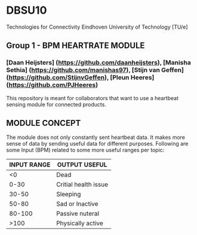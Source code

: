 # DBSU10
Technologies for Connectivity 
Eindhoven University of Technology [TU/e]

## Group 1 - BPM HEARTRATE MODULE
### [Daan Heijsters] (https://github.com/daanheijsters), [Manisha Sethia] (https://github.com/manishas97), [Stijn van Geffen] (https://github.com/StijnvGeffen), [Pleun Heeres] (https://github.com/PJHeeres)
This repository is meant for collaborators that want to use a heartbeat sensing module for connected products.

## MODULE CONCEPT
The module does not only constantly sent heartbeat data. It makes more sense of data by sending useful data for different purposes.
Following are some Input (BPM) related to some more useful ranges per topic:

|INPUT RANGE|OUTPUT USEFUL|
|------|------|
|<0    | Dead | 
|0-30  | Critial health issue  | 
|30-50 | Sleeping  |
|50-80 | Sad or Inactive   | 
|80-100| Passive nuteral    |
|>100  | Physically active |
